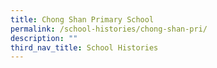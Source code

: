 ```yaml
---
title: Chong Shan Primary School
permalink: /school-histories/chong-shan-pri/
description: ""
third_nav_title: School Histories
---
```

